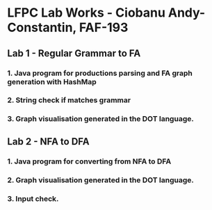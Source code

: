 # LFPC Lab Works - Ciobanu Andy-Constantin, FAF-193
## Lab 1 - Regular Grammar to FA
### 1. Java program for productions parsing and FA graph generation with HashMap
### 2. String check if matches grammar
### 3. Graph visualisation generated in the DOT language.
## Lab 2 - NFA to DFA
### 1. Java program for converting from NFA to DFA
### 2. Graph visualisation generated in the DOT language.
### 3. Input check.
